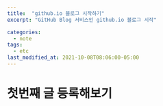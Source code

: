 ```yaml
---
title:  "github.io 블로그 시작하기"
excerpt: "GitHub Blog 서비스인 github.io 블로그 시작"

categories:
  - note
tags:
  - etc
last_modified_at: 2021-10-08T08:06:00-05:00
---
```


# 첫번째 글 등록해보기